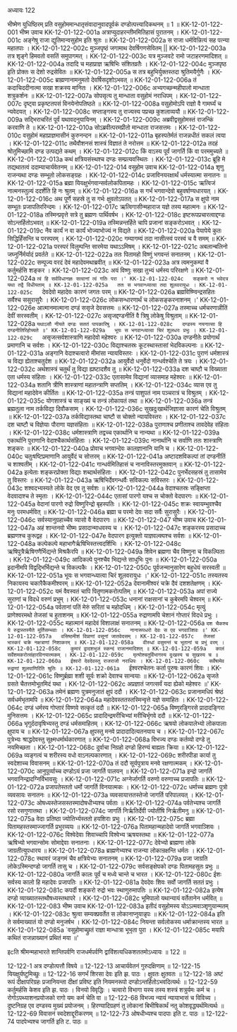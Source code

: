 अध्यायः 122

भीष्मेण युधिष्ठिरम् प्रति वसुहोममान्धातृसंवादानुवादपूर्वकं दण्डोत्पत्त्यादिकथनम् ॥ 1 ॥
KK-12-01-122-001	भीष्म उवाच 
KK-12-01-122-001a	अत्राप्युदाहरन्तीममितिहासं पुरातनम् ।
KK-12-01-122-001c	अङ्गेषु राजा द्युतिमान्वसुहोम इति श्रुतः ॥
KK-12-01-122-002a	स राजा धर्मविन्नित्यं सह पत्न्या महातपाः ।
KK-12-01-122-002c	मुञ्जपृष्ठं जगामाथ देवर्षिगणसेवितम् ||
KK-12-01-122-003a	तत्र शृङ्गे हिमवतो वसतिं समुपागमत् ।
KK-12-01-122-003c	यत्र मुञ्जवटे रामो जटाहरणमादिशत् ॥
KK-12-01-122-004a	तदादि च महाप्राज्ञ ऋषिभिः संशितव्रतैः ।
KK-12-01-122-004c	मुञ्जपृष्ठ इति प्रोक्तः स देशो रुद्रसेवितः ॥
KK-12-01-122-005a	स तत्र बहुभिर्युक्तस्तदा श्रुतिमयैर्गुणैः ।
KK-12-01-122-005c	ब्राह्मणानामनुमतो देवर्षिसदृशोऽभवत् ॥
KK-12-01-122-006a	तं कदाचिददीनात्मा सखा शक्रस्य मानितः ।
KK-12-01-122-006c	अभ्यगच्छन्महीपालो मान्धाता शत्रुकर्शनः ॥
KK-12-01-122-007a	सोपसृत्य तु मान्धाता वसुहोमं नराधिपम् ।
KK-12-01-122-007c	दृष्ट्वा प्रकृष्टतपसं विनयेनोपतिष्ठते ॥
KK-12-01-122-008a	वसुहोमोऽपि राज्ञो वै गामर्घ्यं च न्यवेदयत् ।
KK-12-01-122-008c	सप्ताङ्गस्य तु राज्यस्य पप्रच्छ कुशलाव्ययौ ॥
KK-12-01-122-009a	सद्भिराचरितं पूर्वं यथावदनुयायिनम् ।
KK-12-01-122-009c	अब्रवीद्वसुहोमस्तं राजन्किं करवाणि ते ॥
KK-12-01-122-010a	सोऽब्रवीत्परमप्रीतो मान्धाता राजसत्तमः ।
KK-12-01-122-010c	वसुहोमं महाप्राज्ञमासीनं कुरुनन्दन ॥
KK-12-01-122-011a	बृहस्पतेर्मतं राजन्नधीतं सकलं त्वया ।
KK-12-01-122-011c	तथैवौशनसं शास्त्रं विज्ञातं ते नरोत्तम ॥
KK-12-01-122-012a	तदहं श्रोतुमिच्छामि दण्ड उत्पद्यते कथम् ।
KK-12-01-122-012c	किं वाऽस्य पूर्वं जागर्ति किं वा परममुच्यते ॥
KK-12-01-122-013a	कथं क्षत्रियसंस्थश्च दण्डः सम्प्रत्यवस्थितः ।
KK-12-01-122-013c	ब्रूहि मे तद्यथातत्वं ददाम्याचार्यवेतनम् ॥
KK-12-01-122-014	वसुहोम उवाच 
KK-12-01-122-014a	शृणु राजन्यथा दण्डः सम्भूतो लोकसङ्ग्रहः ।
KK-12-01-122-014c	प्रजाविनयरक्षार्थं धर्मस्यात्मा सनातनः ॥
KK-12-01-122-015a	ब्रह्मा यियक्षुर्भगवान्सर्वलोकपितामहः ।
KK-12-01-122-015c	ऋत्विजं नात्मनस्तुल्यं ददर्शेति हि नः श्रुतम् ॥
KK-12-01-122-016a	स गर्भं भगवान्देवो बहुवर्षाण्यधारयत् ।
KK-12-01-122-016c	अथ पूर्णे सहस्रे तु स गर्भः क्षुवतोऽपतत् ॥
KK-12-01-122-017a	स क्षुपो नाम सम्भूतः प्रजापतिररिन्दमः ।
KK-12-01-122-017c	ऋत्विगासीन्महाराज यज्ञे तस्य महात्मनः ॥
KK-12-01-122-018a	तस्मिन्प्रवृत्ते सत्रे तु ब्रह्मणः पार्थिवर्षभ ।
KK-12-01-122-018c	इष्टरूपप्रचारत्वाद्दण्डः सोऽन्तर्हितोऽभवत् ॥
KK-12-01-122-019a	तस्मिन्नन्तर्हिते चापि प्रजानां सङ्करोऽभवत् ।
KK-12-01-122-019c	नैव कार्यं न वा कार्यं भोज्याभोज्यं न विद्यते ॥
KK-12-01-122-020a	पेयापेये कुतः सिद्धिर्हिंसन्ति च परस्परम् ।
KK-12-01-122-020c	गम्यागम्यं तदा नासीत्स्वं परस्वं च वै समम् ॥
KK-12-01-122-021a	परस्परं विलुम्पन्ति सारमेया यथाऽऽमिषम् ।
KK-12-01-122-021c	अबलान्बलिनो जघ्नुर्निर्मर्यादं प्रवर्तते ॥
KK-12-01-122-022a	ततः पितामहो विष्णुं भगवन्तं सनातनम् ।
KK-12-01-122-022c	सम्पूज्य वरदं देवं महादेवमथाब्रवीत् ॥
KK-12-01-122-023a	अत्र त्वमनुकम्पां वै कर्तुमर्हसि शङ्कर ।
KK-12-01-122-023c	अयं विष्णुः सखा तुभ्यं धर्मस्य परिरक्षणे ॥
KK-12-01-122-024a	`त्वं हि सर्वविधानज्ञः सत्वानां त्वं गतिः परा ।'
KK-12-01-122-024c	सङ्करो न भवेदत्र यथा तद्वै विधीयताम् ॥
KK-12-01-122-025a	ततः स भगवान्ध्यात्वा तदा शूलवरायुधः ।
KK-12-01-122-025c	`देवदेवो महादेवः कारणं जगतः परम् ॥
KK-12-01-122-026a	ब्रह्मविष्ण्विन्द्रसहितः सर्वैश्च ससुरासुरैः ।
KK-12-01-122-026c	लोकसन्धारणार्थं च लोकसङ्करनाशनम् ।'
KK-12-01-122-026e	आत्मानमात्माना दण्डं ससृजे देवसत्तमः ॥
KK-12-01-122-027a	तस्माच्च धर्मचरणान्नीतिं देवीं सरस्वतीम् ।
KK-12-01-122-027c	असृजद्दण्डनीतिं वै त्रिषु लोकेषु विश्रुताम् ॥
KK-12-01-122-028a	`यथाऽसौ नीयते दण्डः सततं पापकारिषु ।
KK-12-01-122-028c	दण्डस्य नयनात्सा हि दण्डनीतिरिहोच्यते ॥'
KK-12-01-122-029a	भूयः स भगवान्ध्यात्वा चिरं शूलधरः प्रभुः ।
KK-12-01-122-029c	`असृजत्सर्वशास्त्राणि महादेवो महेश्वरः ॥
KK-12-01-122-030a	दण्डनीतेः प्रयोगार्थं प्रमाणानि च सर्वशः ।
KK-12-01-122-030c	विद्याश्चतस्रः कूटस्थास्तासां भेदविकल्पनाः ॥
KK-12-01-122-031a	अङ्गानि वेदाश्चत्वारो मीमांसा न्यायविस्तरः ।
KK-12-01-122-031c	पुराणं धर्मशास्त्रं च विद्या ह्येताश्चतुर्दश ॥
KK-12-01-122-032a	आयुर्वेदो धनुर्वेदो गान्धर्वश्चेति ते त्रयः ।
KK-12-01-122-032c	अर्थशास्त्रं चतुर्थं तु विद्या ह्यष्टादशैव तु ॥
KK-12-01-122-033a	दश चाष्टौ च विख्याता एता धर्मस्य संहिताः ।
KK-12-01-122-033c	एतासामेव विद्यानां व्यासमाह महेश्वरः ॥
KK-12-01-122-034a	शतानि त्रीणि शास्त्राणां महातन्त्राणि सप्ततिम् ।
KK-12-01-122-034c	व्यास एव तु विद्यानां महादेवेन कीर्तितः ॥
KK-12-01-122-035a	तन्त्रं पाशुपतं नाम पञ्चरात्रं च विश्रुतम् ।
KK-12-01-122-035c	योगशास्त्रं च साङ्ख्यं च तन्त्रं लोकायतं तथा ॥
KK-12-01-122-036a	तन्त्रं ब्रह्मतुला नाम तर्कविद्या दिवौकसाम् ।
KK-12-01-122-036c	सुखदुःखार्थजिज्ञासा कारणं चेति विश्रुतम् ॥
KK-12-01-122-037a	तर्कविद्यास्तथा चाष्टौ स चोक्तो न्यायविस्तरः ।
KK-12-01-122-037c	दश चाष्टौ च विज्ञेयाः पौराणा यज्ञसंहिताः ॥
KK-12-01-122-038a	पुराणाश्च प्रणीताश्च तावदेवेह संहिताः ।
KK-12-01-122-038c	धर्मशास्त्राणि तद्वच्च एकार्थानि च नान्यथा ॥
KK-12-01-122-039a	एकार्थानि पुराणानि वेदाश्चैकार्थसंहिताः ।
KK-12-01-122-039c	नानार्थानि च सर्वाणि ततः शास्त्राणि शङ्करः ॥
KK-12-01-122-040a	प्रोवाच भगवान्देवः कालज्ञानानि यानि च ।
KK-12-01-122-040c	चतुःषष्टिप्रमाणानि आयुर्वेदं च सोत्तरम् ॥
KK-12-01-122-041a	अष्टादशविकल्पां तां दण्डनीतिं च शाश्वतीम् ।
KK-12-01-122-041c	गान्धर्वमितिहासं च नानाविस्तरमुक्तवान् ॥
KK-12-01-122-042a	इत्येताः शङ्करप्रोक्ता विद्याः शब्दार्थसंहिताः ।
KK-12-01-122-042c	पुनर्भेदसहस्रं तु तासामेव तु विस्तरः ॥
KK-12-01-122-043a	ऋषिभिर्देवगन्धर्वैः सविकल्पः सविस्तरः ।
KK-12-01-122-043c	शश्वदभ्यस्यते लोके वेद एव तु सर्वशः ॥
KK-12-01-122-044a	वेदाश्चतस्रः सङ्क्षिप्ता वेदवादाश्च ते स्मृताः ।
KK-12-01-122-044c	एतासां पारगो यश्च स चोक्तो वेदपारगः ॥
KK-12-01-122-045a	वेदानां पारगो रुद्रो विष्णुरिन्द्रो बृहस्पतिः ।
KK-12-01-122-045c	शक्रः स्वायम्भुवश्चैव मनुः परमधर्मवित् ॥
KK-12-01-122-046a	ब्रह्मा च परमो देवः सदा सर्वैः सुरासुरैः ।
KK-12-01-122-046c	सर्वस्यानुग्रहाच्चैव व्यासो वै वेदपारगः ॥
KK-12-01-122-047	भीष्म उवाच 
KK-12-01-122-047a	अहं शान्तनवो भीष्मः प्रसादान्माधवस्य च ।
KK-12-01-122-047c	शङ्करस्य प्रसादाच्च ब्रह्मणश्च कुरूद्वह ।
KK-12-01-122-047e	वेदपारग इत्युक्तो याज्ञवल्क्यश्च सर्वशः ॥
KK-12-01-122-048a	कल्पेकल्पे महाभागैर्ऋषिभिस्तत्त्वदर्शिभिः ।
KK-12-01-122-048c	ऋषिपुत्रैर्ऋषिगणैर्भिद्यन्ते मिश्रकैरपि ॥
KK-12-01-122-049a	शिवेन ब्रह्मणा चैव विष्णुना च विकल्पिताः ।
KK-12-01-122-049c	आदिकल्पे पुनश्चैव भिद्यन्ते साधुभिः पुनः ॥
KK-12-01-122-050a	इदानीमपि विद्वद्भिर्भिद्यन्ते च विकल्पकैः ।
KK-12-01-122-050c	पूर्वजन्मानुसारेण बहुधेयं सरस्वती ॥
KK-12-01-122-051a	भूयः स भगवान्ध्यात्वा चिरं शूलवरायुधः ।'
KK-12-01-122-051c	तस्यतस्य निकायस्य चकारैकैकमीश्वरम् ॥
KK-12-01-122-052a	देवानामीश्वरं चक्रे दैवं दशशतेक्षणम् ।
KK-12-01-122-052c	यमं वैवस्वतं चापि पितॄणामकरोत्पतिम् ॥
KK-12-01-122-053a	अपां राज्ये सुराणां च विदधे वरुणं प्रभुम् ।
KK-12-01-122-053c	धनानां राक्षसानां च कुबेरमपि चेश्वरम् ॥
KK-12-01-122-054a	पर्वतानां पतिं मेरुं सरितां च महोदधिम् ।
KK-12-01-122-054c	मृत्युं प्राणेश्वरमथो तेजसां च हुताशनम् ॥
KK-12-01-122-055a	रुद्राणामपि चेशानं गोप्तारं विदधे प्रभुः ।
KK-12-01-122-055c	महात्मानं महादेवं विशालाक्षं सनातनम् ॥
KK-12-01-122-056a	`दश चैकश्च ये रुद्रास्तस्यैते मूर्तिसम्भवाः ।
KK-12-01-122-056c	नानारूपधरो देवः स एव भगवाञ्शिवः ॥'
KK-12-01-122-057a	वसिष्ठमीशं विप्राणां वसूनां जातवेदसम् ।
KK-12-01-122-057c	तेजसां भास्करं चक्रे नक्षत्राणां निशाकरम् ॥
KK-12-01-122-058a	वीरुधां वसुमन्तं च भूतानां च प्रभुं वरम् ।
KK-12-01-122-058c	कुमारं द्वादशभुजं स्कन्दं राजानमादिशत् ॥
KK-12-01-122-059a	कालं सर्वेशमकरोत्संहारविनयात्मकम् ।
KK-12-01-122-059c	मृत्योश्चतुर्विभागस्य दुःखस्य च सुखस्य च ॥
KK-12-01-122-060a	ईश्वरो देवदेवस्तु राजराजो नराधिपः ।
KK-12-01-122-060c	सर्वेषामेव रुद्राणां शूलपाणिरिति श्रुतिः ॥
KK-12-01-122-061a	`ईश्वरश्चेतनः कर्ता पुरुषः कारणं शिवः ।
KK-12-01-122-061c	विष्णुर्ब्रह्मा शशी सूर्यः शक्रो देवाश्च सान्वयाः ॥
KK-12-01-122-062a	सृजते ग्रसते चैतत्तमोभूतमिदं यथा ।
KK-12-01-122-062c	अप्रज्ञातं जगत्सर्वं यदा ह्येको महेश्वरः ॥'
KK-12-01-122-063a	तमेनं ब्रह्मणः पुत्रमनुजातं क्षुपं ददौ ।
KK-12-01-122-063c	प्रजानामधिपं श्रेष्ठं सर्वधर्मभृतामपि ॥
KK-12-01-122-064a	महादेवस्ततस्तस्मिन्वृत्ते यज्ञे समाहितः ।
KK-12-01-122-064c	दण्डं धर्मस्य गोप्तारं विष्णवे सत्कृतं ददौ ॥
KK-12-01-122-065a	विष्णुरङ्गिरसे प्रादादङ्गिरा मुनिसत्तमः ।
KK-12-01-122-065c	प्रादादिन्द्रमरीचिभ्यां मरीचिर्भृगवे ददौ ॥
KK-12-01-122-066a	भृगुर्ददावृषिभ्यस्तु दण्डं धर्मसमाहितम् ।
KK-12-01-122-066c	ऋषयो लोकपालेभ्यो लोकपालाः क्षुपाय च ॥
KK-12-01-122-067a	क्षुपस्तु मनवे प्रादादादित्यतनयाय च ।
KK-12-01-122-067c	पुत्रेभ्यः श्राद्धदेवस्तु सूक्ष्मधर्मार्थकारणात् ॥
KK-12-01-122-068a	विभज्य दण्डः कर्तव्यो दण्डे तु नयमिच्छता ।
KK-12-01-122-068c	दुर्वाचा निग्रहो दण्डो हिरण्यं बाह्यतः क्रिया ॥
KK-12-01-122-069a	व्यङ्गत्वं च शरीरस्य वधो वाऽनल्पकारणात् ।
KK-12-01-122-069c	शरीरपीडा कार्या तु स्वदेशाच्च विवासनम् ॥
KK-12-01-122-070a	तं ददौ सूर्यपुत्राय मनवे रक्षणात्मकम् ।
KK-12-01-122-070c	आनुपूर्व्याच्च दण्डोऽयं प्रजा जागर्ति पालयन् ॥
KK-12-01-122-071a	इन्द्रो जागर्ति भगवानिन्द्रादग्निर्विभावसुः ।
KK-12-01-122-071c	अग्नेर्जागर्ति वरुणो वरुणाच्च प्रजापतिः ॥
KK-12-01-122-072a	प्रजापतेस्ततो धर्मो जागर्ति विनयात्मकः ।
KK-12-01-122-072c	धर्माच्च ब्रह्मणः पुत्रो व्यवसायः सनातनः ॥
KK-12-01-122-073a	व्यवसायात्ततस्तेजो जागर्ति परिपालयत् ।
KK-12-01-122-073c	ओषध्यस्तेजसस्तस्मादोषधीभ्यश्च पर्वताः ॥
KK-12-01-122-074a	पर्वतेभ्यश्च जागर्ति रसो रसगुणात्तथा ।
KK-12-01-122-074c	जागर्ति निर्ऋतिर्देवी ज्योतींषि निर्ऋतीमनु ॥
KK-12-01-122-075a	वेदाः प्रतिष्ठा ज्योतिर्भ्यस्ततो हयशिराः प्रभुः ।
KK-12-01-122-075c	ब्रह्मा पितामहस्तस्माज्जागर्ति प्रभुरव्ययः ॥
KK-12-01-122-076a	पितामहान्महादेवो जागर्ति भगवाञ्शिवः ।
KK-12-01-122-076c	विश्वेदेवाः शिवाच्चापि विश्वेभ्य ऋषयस्तथा ॥
KK-12-01-122-077a	ऋषिभ्यो भगवान्सोमः सोमाद्देवाः सनातनाः ।
KK-12-01-122-077c	देवेभ्यो ब्राह्मणा लोके जाग्रतीत्युपधारय ॥
KK-12-01-122-078a	ब्राह्मणेभ्यश्च राजन्या लोकान्रक्षन्ति धर्मतः ।
KK-12-01-122-078c	स्थावरं जङ्गमं चैव क्षत्रियेभ्यः सनातनम् ॥
KK-12-01-122-079a	प्रजा जाग्रति लोकेऽस्मिन्दण्डो जागर्ति तासु च ।
KK-12-01-122-079c	सर्वसङ्क्षेपको दण्डः पितामहसुतः प्रभुः ॥
KK-12-01-122-080a	जागर्ति कालः पूर्वं च मध्ये चान्ते च भारत ।
KK-12-01-122-080c	ईशः सर्वस्य कालो हि महादेवः प्रजापतिः ॥
KK-12-01-122-081a	देवदेवः शिवः सर्वो जागर्ति सततं प्रभुः ।
KK-12-01-122-081c	कपर्दी शङ्करो रुद्रो भवः स्थाणुरुमापतिः ॥
KK-12-01-122-082a	इत्येष दण्डो व्याख्यातस्तथौषध्यस्तथापरे ।
KK-12-01-122-082c	भूमिपालो यथान्यायं वर्तेतानेन धर्मवित् ॥
KK-12-01-122-083	भीष्म उवाच 
KK-12-01-122-083a	इतीदं वसुहोमस्य योऽऽत्मवाञ्शृणुयान्मतम् ।
KK-12-01-122-083c	श्रुत्वा सम्यक्प्रवर्तेत स लोकानाप्नुयान्नृपः ॥
KK-12-01-122-084a	इति ते सर्वमाख्यातं यो दण्डो मनुजर्षभ ।
KK-12-01-122-084c	नियन्ता सर्वलोकस्य धर्माक्रान्तस्य भारत ॥
KK-12-01-122-085a	`वसुहोमाच्छ्रुतं राज्ञा मान्धात्रा भूभृता पुरा ।
KK-12-01-122-085c	मयापि कथितं राजन्नाख्यानं प्रथितं मया ॥' 

इcति श्रीमन्महाभारते शान्तिपर्वणि राजधर्मपर्वणि द्वाविंशत्यधिकशततमोऽध्यायः ॥ 122 ॥

12-122-1 अत्र दण्डोत्पत्तौ विषये ॥ 12-122-13 आचार्यवेतनं गुरुदक्षिणाम् ॥ 12-122-15 यियक्षुर्यष्टुमिच्छुः ॥ 12-122-16 सगर्भं शिरसा देवः इति झ. पाठः । क्षुवतः क्षुतवतः ॥ 12-122-18 अष्टं रूपं दीक्षापरिग्रहः प्रजानियन्ता दीक्षां प्रविष्ट इति नियमनरूपो दण्डोऽन्तर्हितोऽभवदित्यर्थः ॥ 12-122-59 कर्तुमर्हसि केशव इति झ. पाठः । विनयो विवृद्धिः । चत्वारो विभागा यस्य तस्य शस्त्रं शत्रुर्यमः कर्म च । रोगोऽपथ्याशनप्रयोजको रागो यमः कर्म चेति वा ॥ 12-122-68 विभज्य न्यायं न्यायाभासं च विविच्य । दुष्टनिग्रह एव दण्डस्य मुख्यं प्रयोजनम् । हिरण्यादिग्रहणं तु लोकानां बिभीषिकार्थं नतु कोशवृद्ध्यर्थमित्यर्थः ॥ 12-122-69 विवासनं स्वदेशाद्दूरीकरणम् ॥ 12-122-73 ओषधीभ्यश्च पादपाः इति ट. पाठः ॥ 12-122-74 पादपेभ्यश्च जागर्ति इति ट. पाठः ॥
